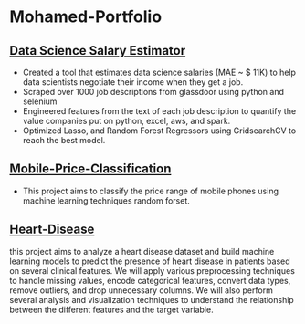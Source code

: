 # Mohamed-Portfolio
## [Data Science Salary Estimator](https://github.com/Mohamed28112003/Ds_Salary_Project)
- Created a tool that estimates data science salaries (MAE ~ $ 11K) to help data scientists negotiate their income when they get a job.
- Scraped over 1000 job descriptions from glassdoor using python and selenium
- Engineered features from the text of each job description to quantify the value companies put on python, excel, aws, and spark.
- Optimized Lasso, and Random Forest Regressors using GridsearchCV to reach the best model.
## [Mobile-Price-Classification](https://github.com/Mohamed28112003/Mobile-Price-Classification/tree/main)
- This project aims to classify the price range of mobile phones using machine learning techniques random forset.
## [Heart-Disease](https://github.com/Mohamed28112003/Heart-Disease/tree/main)
this project aims to analyze a heart disease dataset and build machine learning models to predict the presence of heart disease in patients based on several clinical features. We will apply various preprocessing techniques to handle missing values, encode categorical features, convert data types, remove outliers, and drop unnecessary columns. We will also perform several analysis and visualization techniques to understand the relationship between the different features and the target variable.




